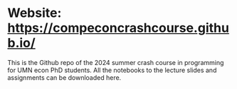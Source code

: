 # Website: https://compeconcrashcourse.github.io/
This is the Github repo of the 2024 summer crash course in programming for UMN econ PhD students. All the notebooks to the lecture slides and assignments can be downloaded here.
